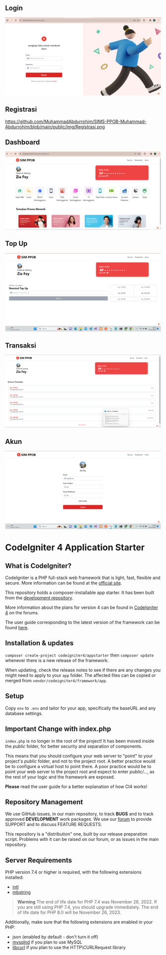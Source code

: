 ## Login
![alt text](https://github.com/MuhammadAbdurrohim/SIMS-PPOB-Muhammad-Abdurrohim/blob/main/public/img/Login.png?raw=true)

## Registrasi
https://github.com/MuhammadAbdurrohim/SIMS-PPOB-Muhammad-Abdurrohim/blob/main/public/img/Registrasi.png

## Dashboard
![alt text](https://github.com/MuhammadAbdurrohim/SIMS-PPOB-Muhammad-Abdurrohim/blob/main/public/img/dashboard.png?raw=true)

## Top Up
![alt text](https://github.com/MuhammadAbdurrohim/SIMS-PPOB-Muhammad-Abdurrohim/blob/main/public/img/Top%20Up.png?raw=true)

## Transaksi
![alt text](https://github.com/MuhammadAbdurrohim/SIMS-PPOB-Muhammad-Abdurrohim/blob/main/public/img/History%20transaksi.png?raw=true)

## Akun
![alt text](https://github.com/MuhammadAbdurrohim/SIMS-PPOB-Muhammad-Abdurrohim/blob/main/public/img/akun.png?raw=true)

# CodeIgniter 4 Application Starter

## What is CodeIgniter?

CodeIgniter is a PHP full-stack web framework that is light, fast, flexible and secure.
More information can be found at the [official site](https://codeigniter.com).

This repository holds a composer-installable app starter.
It has been built from the
[development repository](https://github.com/codeigniter4/CodeIgniter4).

More information about the plans for version 4 can be found in [CodeIgniter 4](https://forum.codeigniter.com/forumdisplay.php?fid=28) on the forums.

The user guide corresponding to the latest version of the framework can be found
[here](https://codeigniter4.github.io/userguide/).

## Installation & updates

`composer create-project codeigniter4/appstarter` then `composer update` whenever
there is a new release of the framework.

When updating, check the release notes to see if there are any changes you might need to apply
to your `app` folder. The affected files can be copied or merged from
`vendor/codeigniter4/framework/app`.

## Setup

Copy `env` to `.env` and tailor for your app, specifically the baseURL
and any database settings.

## Important Change with index.php

`index.php` is no longer in the root of the project! It has been moved inside the *public* folder,
for better security and separation of components.

This means that you should configure your web server to "point" to your project's *public* folder, and
not to the project root. A better practice would be to configure a virtual host to point there. A poor practice would be to point your web server to the project root and expect to enter *public/...*, as the rest of your logic and the
framework are exposed.

**Please** read the user guide for a better explanation of how CI4 works!

## Repository Management

We use GitHub issues, in our main repository, to track **BUGS** and to track approved **DEVELOPMENT** work packages.
We use our [forum](http://forum.codeigniter.com) to provide SUPPORT and to discuss
FEATURE REQUESTS.

This repository is a "distribution" one, built by our release preparation script.
Problems with it can be raised on our forum, or as issues in the main repository.

## Server Requirements

PHP version 7.4 or higher is required, with the following extensions installed:

- [intl](http://php.net/manual/en/intl.requirements.php)
- [mbstring](http://php.net/manual/en/mbstring.installation.php)

> **Warning**
> The end of life date for PHP 7.4 was November 28, 2022. If you are
> still using PHP 7.4, you should upgrade immediately. The end of life date
> for PHP 8.0 will be November 26, 2023.

Additionally, make sure that the following extensions are enabled in your PHP:

- json (enabled by default - don't turn it off)
- [mysqlnd](http://php.net/manual/en/mysqlnd.install.php) if you plan to use MySQL
- [libcurl](http://php.net/manual/en/curl.requirements.php) if you plan to use the HTTP\CURLRequest library
